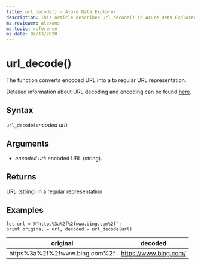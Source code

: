 ```yaml
---
title: url_decode() - Azure Data Explorer
description: This article describes url_decode() in Azure Data Explorer.
ms.reviewer: alexans
ms.topic: reference
ms.date: 02/13/2020
---
```

# url_decode()

The function converts encoded URL into a to regular URL representation. 

Detailed information about URL decoding and encoding can be found [here](https://en.wikipedia.org/wiki/Percent-encoding).

## Syntax

`url_decode(`*encoded url*`)`

## Arguments

* *encoded url*: encoded URL (string).  

## Returns

URL (string) in a regular representation.

## Examples

```kusto
let url = @'https%3a%2f%2fwww.bing.com%2f';
print original = url, decoded = url_decode(url)
```

|original|decoded|
|---|---|
|https%3a%2f%2fwww.bing.com%2f|https://www.bing.com/|



 